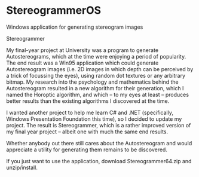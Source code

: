 # StereogrammerOS
Windows application for generating stereogram images


Stereogrammer

My final-year project at University was a program to generate Autostereograms, which at the time were enjoying a period of popularity. The end result was a Win95 application which could generate Autostereogram images (i.e. 2D images in which depth can be perceived by a trick of focussing the eyes), using random dot textures or any arbitrary bitmap.  My research into the psychology and mathematics behind the Autostereogram resulted in a new algorithm for their generation, which I named the Horoptic algorithm, and which – to my eyes at least – produces better results than the existing algorithms I discovered at the time.

I wanted another project to help me learn C# and .NET (specifically, Windows Presentation Foundation this time), so I decided to update my project.  The result is Stereogrammer, which is a rather improved version of my final year project – albeit one with much the same end results.  

Whether anybody out there still cares about the Autostereogram and would appreciate a utility for generating them remains to be discovered.

If you just want to use the application, download Stereogrammer64.zip and unzip/install.
